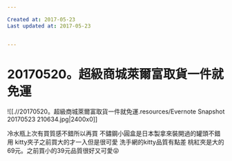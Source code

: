 ```yaml
---

Created at: 2017-05-23
Last updated at: 2017-05-23


---
```


# 20170520。超級商城萊爾富取貨一件就免運


![[.//20170520。超級商城萊爾富取貨一件就免運.resources/Evernote Snapshot 20170523 210634.jpg\|2400x0]]

冷水瓶上次有買質感不錯所以再買
不鏽鋼小圓盒是日本製拿來裝開過的罐頭不錯用
kitty夾子之前買大的才一入但是很可愛
洗手網的kitty品質有點差
桃紅夾是大的69元。之前買小的39元品質很好又可愛😝

